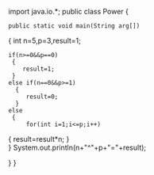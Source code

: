  import java.io.*;
  public class Power
  {
    
    public static void main(String arg[]) 
  {
    int n=5,p=3,result=1;
 
    if(n>=0&&p==0)
     {
        result=1;
     }
    else if(n==0&&p>=1)
      { 
         result=0;
      }
    else
     {
         for(int i=1;i<=p;i++)
   {
            result=result*n;
   }      
     }
    System.out.println(n+"^"+p+"="+result);
  
  }
}
